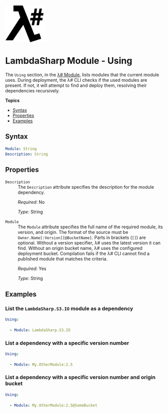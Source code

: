 ![λ#](LambdaSharpLogo.png)

# LambdaSharp Module - Using

The `Using` section, in the [λ# Module](Module.md), lists modules that the current module uses. During deployment, the λ# CLI checks if the used modules are present. If not, it will attempt to find and deploy them, resolving their dependencies recursively.

__Topics__
* [Syntax](#syntax)
* [Properties](#properties)
* [Examples](#examples)

## Syntax

```yaml
Module: String
Description: String
```

## Properties

<dl>

<dt><code>Description</code></dt>
<dd>
The <code>Description</code> attribute specifies the description for the module dependency.

<i>Required</i>: No

<i>Type</i>: String
</dd>

<dt><code>Module</code></dt>
<dd>
The <code>Module</code> attribute specifies the full name of the required module, its version, and origin. The format of the source must be <code>Owner.Name[:Version][@BucketName]</code>. Parts in brackets (<code>[]</code>) are optional. Without a version specifier, λ# uses the latest version it can find. Without an origin bucket name, λ# uses the configured deployment bucket. Compilation fails if the λ# CLI cannot find a published module that matches the criteria.

<i>Required</i>: Yes

<i>Type</i>: String
</dd>

</dl>

## Examples

### List the `LambdaSharp.S3.IO` module as a dependency

```yaml
Using:

  - Module: LambdaSharp.S3.IO
```

### List a dependency with a specific version number

```yaml
Using:

  - Module: My.OtherModule:2.5
```

### List a dependency with a specific version number and origin bucket

```yaml
Using:

  - Module: My.OtherModule:2.5@SomeBucket
```
